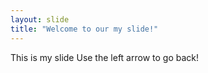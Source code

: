 ```yaml
---
layout: slide
title: "Welcome to our my slide!"
---
```

This is my slide
Use the left arrow to go back!
